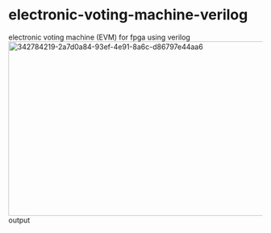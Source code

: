 # electronic-voting-machine-verilog
electronic voting machine (EVM) for fpga using verilog
<img width="1280" height="346" alt="342784219-2a7d0a84-93ef-4e91-8a6c-d86797e44aa6" src="https://github.com/user-attachments/assets/cab19a89-cde9-44a1-8a3a-1d9a12987403" />
output
